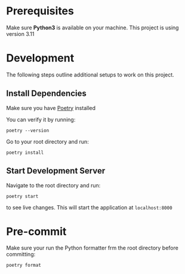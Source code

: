# Prerequisites

Make sure **Python3** is available on your machine. This project is using version 3.11

# Development

The following steps outline additional setups to work on this project.

## Install Dependencies
Make sure you have [Poetry](https://python-poetry.org/docs/#installation) installed

You can verify it by running:
```
poetry --version
```

Go to your root directory and run:

```
poetry install
```

## Start Development Server

Navigate to the root directory and run:
```
poetry start
```
to see live changes. This will start the application at `localhost:8000`

# Pre-commit
Make sure your run the Python formatter frm the root directory before committing:
```
poetry format
```